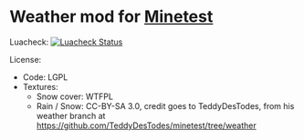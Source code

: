 # Weather mod for [Minetest](http://minetest.net/)

Luacheck: [![Luacheck Status](https://travis-ci.org/theFox6/minetest_mod_weather.svg?branch=master)](https://travis-ci.org/theFox6/minetest_mod_weather)

License:
- Code: LGPL
- Textures:
  - Snow cover: WTFPL
  - Rain / Snow: CC-BY-SA 3.0, credit goes to TeddyDesTodes, from his weather branch at https://github.com/TeddyDesTodes/minetest/tree/weather
